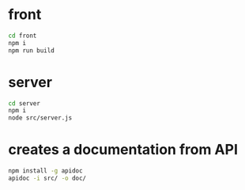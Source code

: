 # front
```bash
cd front
npm i
npm run build
```
# server
```bash
cd server
npm i
node src/server.js
```
# creates a documentation from API
```bash
npm install -g apidoc
apidoc -i src/ -o doc/
```